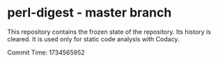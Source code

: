 # perl-digest - master branch

This repository contains the frozen state of the repository.
Its history is cleared. It is used only for static code
analysis with Codacy.

Commit Time: 1734565952